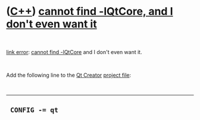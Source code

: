 



 

 

 

 

 

([C++](Cpp.md)) [cannot find -lQtCore, and I don't even want it](CppLinkErrorCannotFindQtCoreMustBeOut.md)
============================================================================================================

 

[link error](CppLinkError.md): [cannot find
-lQtCore](CppLinkErrorCannotFindQtCore.md) and I don't even want it.

 

Add the following line to the [Qt Creator](CppQtCreator.md) [project
file](CppQtProjectFile.md):

 

  -----------------
  ` CONFIG -= qt`
  -----------------

 

 

 

 

 





 



